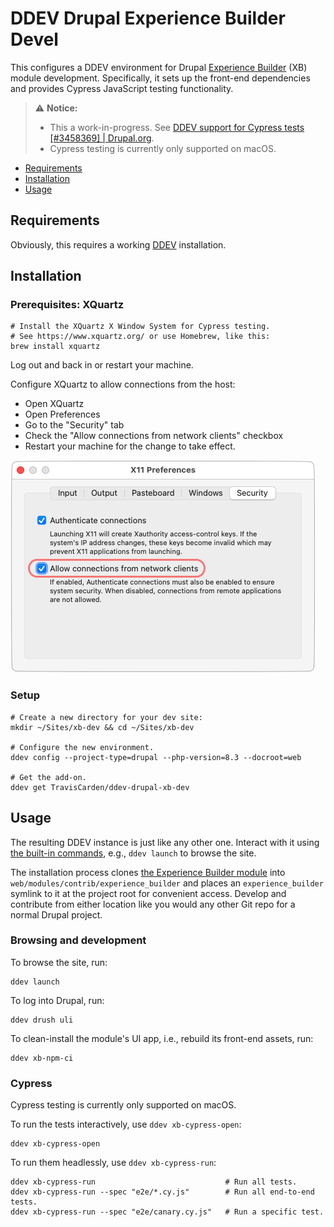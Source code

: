 # DDEV Drupal Experience Builder Devel

This configures a DDEV environment for Drupal [Experience Builder](https://www.drupal.org/project/experience_builder) (XB) module development. Specifically, it sets up the front-end dependencies and provides Cypress JavaScript testing functionality.

> ⚠️ **Notice:**
> - This a work-in-progress. See [DDEV support for Cypress tests [#3458369] | Drupal.org](https://www.drupal.org/project/experience_builder/issues/3458369).
> - Cypress testing is currently only supported on macOS.

- [Requirements](#requirements)
- [Installation](#installation)
- [Usage](#usage)

## Requirements

Obviously, this requires a working [DDEV](https://ddev.com/) installation.

## Installation

### Prerequisites: XQuartz

```shell
# Install the XQuartz X Window System for Cypress testing.
# See https://www.xquartz.org/ or use Homebrew, like this:
brew install xquartz
```

Log out and back in or restart your machine.

Configure XQuartz to allow connections from the host:

- Open XQuartz
- Open Preferences
- Go to the "Security" tab
- Check the "Allow connections from network clients" checkbox
- Restart your machine for the change to take effect.

![xquartz-settings.png](resources/xquartz-settings.png)

### Setup

```shell
# Create a new directory for your dev site:
mkdir ~/Sites/xb-dev && cd ~/Sites/xb-dev

# Configure the new environment.
ddev config --project-type=drupal --php-version=8.3 --docroot=web

# Get the add-on.
ddev get TravisCarden/ddev-drupal-xb-dev
```

## Usage

The resulting DDEV instance is just like any other one. Interact with it using [the built-in commands](https://ddev.readthedocs.io/en/stable/users/usage/commands/), e.g., `ddev launch` to browse the site.

The installation process clones [the Experience Builder module](https://www.drupal.org/project/experience_builder) into `web/modules/contrib/experience_builder` and places an `experience_builder` symlink to it at the project root for convenient access. Develop and contribute from either location like you would any other Git repo for a normal Drupal project.

### Browsing and development

To browse the site, run:

```shell
ddev launch
```

To log into Drupal, run:

```shell
ddev drush uli
```

To clean-install the module's UI app, i.e., rebuild its front-end assets, run:

```shell
ddev xb-npm-ci
```

### Cypress

Cypress testing is currently only supported on macOS.

To run the tests interactively, use `ddev xb-cypress-open`:

```shell
ddev xb-cypress-open
```

To run them headlessly, use `ddev xb-cypress-run`:

```shell
ddev xb-cypress-run                             # Run all tests.
ddev xb-cypress-run --spec "e2e/*.cy.js"        # Run all end-to-end tests.
ddev xb-cypress-run --spec "e2e/canary.cy.js"   # Run a specific test.
```
